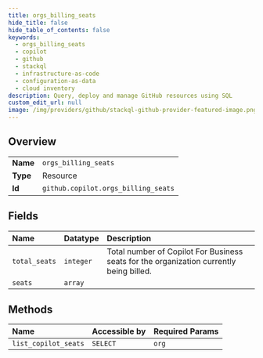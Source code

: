 ```yaml
---
title: orgs_billing_seats
hide_title: false
hide_table_of_contents: false
keywords:
  - orgs_billing_seats
  - copilot
  - github    
  - stackql
  - infrastructure-as-code
  - configuration-as-data
  - cloud inventory
description: Query, deploy and manage GitHub resources using SQL
custom_edit_url: null
image: /img/providers/github/stackql-github-provider-featured-image.png
---
```

  
    

## Overview
<table><tbody>
<tr><td><b>Name</b></td><td><code>orgs_billing_seats</code></td></tr>
<tr><td><b>Type</b></td><td>Resource</td></tr>
<tr><td><b>Id</b></td><td><code>github.copilot.orgs_billing_seats</code></td></tr>
</tbody></table>

## Fields
| Name | Datatype | Description |
|:-----|:---------|:------------|
| `total_seats` | `integer` | Total number of Copilot For Business seats for the organization currently being billed. |
| `seats` | `array` |  |
## Methods
| Name | Accessible by | Required Params |
|:-----|:--------------|:----------------|
| `list_copilot_seats` | `SELECT` | `org` |

